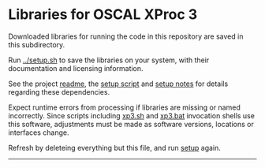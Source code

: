 # Libraries for OSCAL XProc 3

Downloaded libraries for running the code in this repository are saved in this subdirectory.

Run [../setup.sh](../setup.sh) to save the libraries on your system, with their documentation and licensing information.

See the project [readme](../README.md), the [setup script](../setup.sh) and [setup notes](../setup-notes.md) for details regarding these dependencies.

Expect runtime errors from processing if libraries are missing or named incorrectly. Since scripts including [xp3.sh](../xp3.sh) and [xp3.bat](../xp3.bat) invocation shells use this software, adjustments must be made as software versions, locations or interfaces change.

Refresh by deleteing everything but this file, and run [setup](../setup.sh) again.


---


